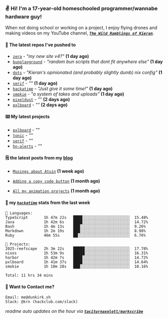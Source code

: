 ### ✌️ Hi! I'm a 17-year-old homeschooled programmer/wannabe hardware guy!

When not doing school or working on a project, I enjoy flying drones and making videos on my YouTube channel, [**_`The Wild Ramblings of Kieran`_**](https://youtube.com/@kieran.rambles).

#### 👷 The latest repos I've pushed to

- [`zera`](https://github.com/taciturnaxolotl/zera) - _"my new site v4?"_ **(1 day ago)**
- [`bunplayground`](https://github.com/taciturnaxolotl/bunplayground) - _"random bun scripts that dont fit anywhere else"_ **(1 day ago)**
- [`dots`](https://github.com/taciturnaxolotl/dots) - _"Kieran's opinionated (and probably slightly dumb) nix config"_ **(1 day ago)**
- [`serif`](https://github.com/taciturnaxolotl/serif) - _""_ **(1 day ago)**
- [`hackatime`](https://github.com/hackclub/hackatime) - _"Just give it some time!"_ **(1 day ago)**
- [`smokie`](https://github.com/taciturnaxolotl/smokie) - _"a system of takes and uploads"_ **(1 day ago)**
- [`pixeldust`](https://github.com/hackclub/pixeldust) - _""_ **(2 days ago)**
- [`pxlboard`](https://github.com/taciturnaxolotl/pxlboard) - _""_ **(2 days ago)**

#### ⌨️ My latest projects

- [`pxlboard`](https://github.com/taciturnaxolotl/pxlboard) - _""_
- [`tonic`](https://github.com/taciturnaxolotl/tonic) - _""_
- [`serif`](https://github.com/taciturnaxolotl/serif) - _""_
- [`hn-alerts`](https://github.com/taciturnaxolotl/hn-alerts) - _""_

#### 🗒️ the latest posts from my [blog](https://dunkirk.sh)

- [`Musings about Atuin`](https://dunkirk.sh/blog/atuin/) **(1 week ago)**

- [`Adding a copy code button`](https://dunkirk.sh/blog/adding-a-copy-button/) **(1 month ago)**

- [`All my animation projects`](https://dunkirk.sh/blog/my-animations/) **(1 month ago)**



#### 📡 my [_`hackatime`_](https://waka.hackclub.com) stats from the last week

```text
💾 Languages:
TypeScript       1h 47m 22s   ████░░░░░░░░░░░░░░░░░░░░░  15.48%
Java             1h 42m 6s    ████░░░░░░░░░░░░░░░░░░░░░  14.72%
Bash             1h 4m 13s    ███░░░░░░░░░░░░░░░░░░░░░░  9.26%
Markdown         1h 2m 19s    ███░░░░░░░░░░░░░░░░░░░░░░  8.98%
Ruby             46m 55s      ██░░░░░░░░░░░░░░░░░░░░░░░  6.76%

💼 Projects:
2025-reefscape   2h 3m 22s    █████░░░░░░░░░░░░░░░░░░░░  17.78%
nixos            1h 53m 9s    █████░░░░░░░░░░░░░░░░░░░░  16.31%
harbor           1h 42m 7s    ████░░░░░░░░░░░░░░░░░░░░░  14.72%
pxlboard         1h 41m 37s   ████░░░░░░░░░░░░░░░░░░░░░  14.64%
smokie           1h 10m 28s   ███░░░░░░░░░░░░░░░░░░░░░░  10.16%

Total: 11 hrs 34 mins
```

#### 📮 Want to Contact me?

```text
Email: me@dunkirk.sh
Slack: @krn (hackclub.com/slack)
```

_readme auto updates on the hour via [**`taciturnaxolotl/markscribe`**](https://github.com/taciturnaxolotl/markscribe)_
